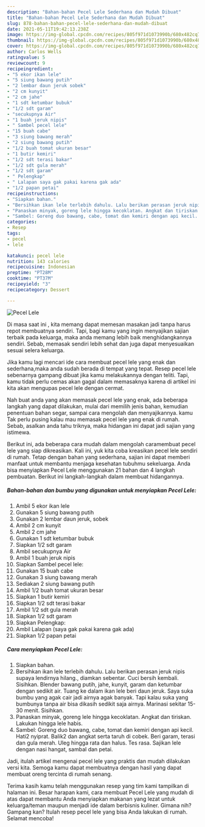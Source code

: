 ```yaml
---
description: "Bahan-bahan Pecel Lele Sederhana dan Mudah Dibuat"
title: "Bahan-bahan Pecel Lele Sederhana dan Mudah Dibuat"
slug: 878-bahan-bahan-pecel-lele-sederhana-dan-mudah-dibuat
date: 2021-05-11T19:42:13.238Z
image: https://img-global.cpcdn.com/recipes/805f971d1073990b/680x482cq70/pecel-lele-foto-resep-utama.jpg
thumbnail: https://img-global.cpcdn.com/recipes/805f971d1073990b/680x482cq70/pecel-lele-foto-resep-utama.jpg
cover: https://img-global.cpcdn.com/recipes/805f971d1073990b/680x482cq70/pecel-lele-foto-resep-utama.jpg
author: Carlos Wells
ratingvalue: 5
reviewcount: 9
recipeingredient:
- "5 ekor ikan lele"
- "5 siung bawang putih"
- "2 lembar daun jeruk sobek"
- "2 cm kunyit"
- "2 cm jahe"
- "1 sdt ketumbar bubuk"
- "1/2 sdt garam"
- "secukupnya Air"
- "1 buah jeruk nipis"
- " Sambel pecel lele"
- "15 buah cabe"
- "3 siung bawang merah"
- "2 siung bawang putih"
- "1/2 buah tomat ukuran besar"
- "1 butir kemiri"
- "1/2 sdt terasi bakar"
- "1/2 sdt gula merah"
- "1/2 sdt garam"
- " Pelengkap"
- " Lalapan saya gak pakai karena gak ada"
- "1/2 papan petai"
recipeinstructions:
- "Siapkan bahan."
- "Bersihkan ikan lele terlebih dahulu. Lalu berikan perasan jeruk nipis supaya lendirnya hilang., diamkan sebentar. Cuci bersih kembali. Sisihkan. Blender bawang putih, jahe, kunyit, garam dan ketumbar dengan sedikit air. Tuang ke dalam ikan lele beri daun jeruk. Saya suka bumbu yang agak cair jadi airnya agak banyak. Tapi kalau suka yang bumbunya tanpa air bisa dikasih sedikit saja airnya. Marinasi sekitar 15-30 menit. Sisihkan."
- "Panaskan minyak, goreng lele hingga kecoklatan. Angkat dan tiriskan. Lakukan hingga lele habis."
- "Sambel: Goreng duo bawang, cabe, tomat dan kemiri dengan api kecil. Hati2 nyiprat. Balik2 dan angkat serta taruh di cobek. Beri garam, terasi dan gula merah. Uleg hingga rata dan halus. Tes rasa. Sajikan lele dengan nasi hangat, sambal dan petai."
categories:
- Resep
tags:
- pecel
- lele

katakunci: pecel lele 
nutrition: 143 calories
recipecuisine: Indonesian
preptime: "PT28M"
cooktime: "PT37M"
recipeyield: "3"
recipecategory: Dessert

---
```



![Pecel Lele](https://img-global.cpcdn.com/recipes/805f971d1073990b/680x482cq70/pecel-lele-foto-resep-utama.jpg)

Di masa  saat ini , kita memang dapat memesan masakan jadi tanpa harus repot membuatnya sendiri. Tapi, bagi kamu yang ingin menyajikan sajian terbaik pada keluarga, maka anda memang lebih baik menghidangkannya sendiri. Sebab, memasak sendiri lebih sehat dan juga dapat menyesuaikan sesuai selera keluarga.

Jika kamu lagi mencari ide cara membuat pecel lele yang enak dan sederhana,maka anda sudah berada di tempat yang tepat. Resep pecel lele  sebenarnya gampang dibuat jika kamu melakukannya dengan teliti. Tapi, kamu tidak perlu cemas akan gagal dalam memasaknya 
karena di artikel ini kita akan mengupas pecel lele dengan cermat.  



Nah buat anda yang akan memasak pecel lele yang enak, ada beberapa langkah yang dapat dilakukan, mulai dari memilih jenis bahan, kemudian penentuan bahan segar, sampai cara mengolah dan menyajikannya. kamu Tak perlu pusing kalau mau memasak pecel lele yang enak di rumah. Sebab, asalkan anda  tahu triknya, maka hidangan ini dapat jadi sajian yang istimewa.

Berikut ini, ada beberapa cara mudah dalam mengolah caramembuat pecel lele yang siap dikreasikan. Kali ini, yuk kita coba kreasikan pecel lele sendiri di rumah. Tetap dengan bahan yang sederhana, sajian ini dapat memberi manfaat untuk membantu menjaga kesehatan tubuhmu sekeluarga. Anda bisa menyiapkan Pecel Lele menggunakan 21 bahan dan 4 langkah pembuatan. Berikut ini langkah-langkah dalam membuat hidangannya.

<!--inarticleads1-->

##### Bahan-bahan dan bumbu yang digunakan untuk menyiapkan Pecel Lele:

1. Ambil 5 ekor ikan lele
1. Gunakan 5 siung bawang putih
1. Gunakan 2 lembar daun jeruk, sobek
1. Ambil 2 cm kunyit
1. Ambil 2 cm jahe
1. Gunakan 1 sdt ketumbar bubuk
1. Siapkan 1/2 sdt garam
1. Ambil secukupnya Air
1. Ambil 1 buah jeruk nipis
1. Siapkan  Sambel pecel lele:
1. Gunakan 15 buah cabe
1. Gunakan 3 siung bawang merah
1. Sediakan 2 siung bawang putih
1. Ambil 1/2 buah tomat ukuran besar
1. Siapkan 1 butir kemiri
1. Siapkan 1/2 sdt terasi bakar
1. Ambil 1/2 sdt gula merah
1. Siapkan 1/2 sdt garam
1. Siapkan  Pelengkap:
1. Ambil  Lalapan (saya gak pakai karena gak ada)
1. Siapkan 1/2 papan petai




<!--inarticleads2-->

##### Cara menyiapkan Pecel Lele:

1. Siapkan bahan.
1. Bersihkan ikan lele terlebih dahulu. Lalu berikan perasan jeruk nipis supaya lendirnya hilang., diamkan sebentar. Cuci bersih kembali. Sisihkan. Blender bawang putih, jahe, kunyit, garam dan ketumbar dengan sedikit air. Tuang ke dalam ikan lele beri daun jeruk. Saya suka bumbu yang agak cair jadi airnya agak banyak. Tapi kalau suka yang bumbunya tanpa air bisa dikasih sedikit saja airnya. Marinasi sekitar 15-30 menit. Sisihkan.
1. Panaskan minyak, goreng lele hingga kecoklatan. Angkat dan tiriskan. Lakukan hingga lele habis.
1. Sambel: Goreng duo bawang, cabe, tomat dan kemiri dengan api kecil. Hati2 nyiprat. Balik2 dan angkat serta taruh di cobek. Beri garam, terasi dan gula merah. Uleg hingga rata dan halus. Tes rasa. Sajikan lele dengan nasi hangat, sambal dan petai.




Jadi, itulah artikel mengenai  pecel lele  yang praktis dan mudah dilakukan versi kita. Semoga kamu dapat membuatnya dengan hasil yang dapat membuat oreng tercinta di rumah senang. 

Terima kasih kamu telah menggunakan resep yang tim kami tampilkan di halaman ini. Besar harapan kami, cara membuat  Pecel Lele yang mudah di atas dapat membantu Anda menyiapkan makanan yang lezat untuk keluarga/teman maupun menjadi ide dalam berbisnis kuliner. Gimana nih? Gampang kan? Itulah resep pecel lele yang bisa Anda lakukan di rumah. Selamat mencoba!

